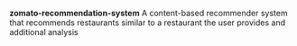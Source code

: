 **zomato-recommendation-system**
A content-based recommender system that recommends restaurants similar to a restaurant the user provides and additional analysis 

